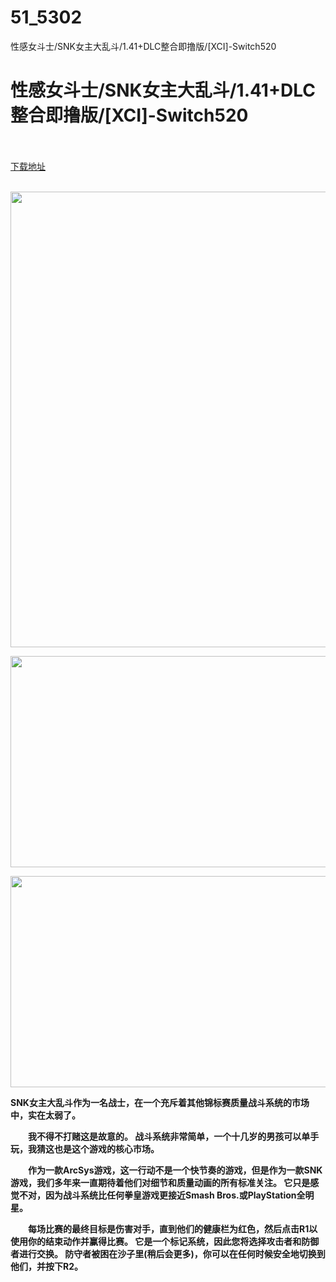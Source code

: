 # 51_5302
性感女斗士/SNK女主大乱斗/1.41+DLC整合即撸版/[XCI]-Switch520
# 性感女斗士/SNK女主大乱斗/1.41+DLC整合即撸版/[XCI]-Switch520
 <br/></br>
[下载地址](https://www.switch520.cc/article/5302 "下载地址")
<br/></br>

<p><span><strong><img src="http://iswitchtupian.ga/upload/art_editor/20200730-1/0aa6cc4b2031dde2e5a0b5a44ddc8514.jpg" width="1167" height="729" title="" alt=""></strong></span></p>
<p><span><strong><img loading="lazy" src="http://iswitchtupian.ga/upload/art_editor/20200730-1/bff98af2591e7a884181eda0428dbbc2.jpg" width="600" height="338" title="" alt=""></strong></span></p>
<p><span><strong><img loading="lazy" src="http://iswitchtupian.ga/upload/art_editor/20200730-1/f155d74dbb996cca4043c98f6a8f3512.jpg" width="600" height="338" title="" alt=""></strong></span></p>
<p><span><strong>SNK女主大乱斗作为一名战士，在一个充斥着其他锦标赛质量战斗系统的市场中，实在太弱了。</strong></span></p>
<p></p>
<p><span><strong>　　我不得不打赌这是故意的。 战斗系统非常简单，一个十几岁的男孩可以单手玩，我猜这也是这个游戏的核心市场。</strong></span></p>
<p></p>
<p><span><strong>　　作为一款ArcSys游戏，这一行动不是一个快节奏的游戏，但是作为一款SNK游戏，我们多年来一直期待着他们对细节和质量动画的所有标准关注。 它只是感觉不对，因为战斗系统比任何拳皇游戏更接近Smash Bros.或PlayStation全明星。</strong></span></p>
<p></p>
<p><span><strong>　　每场比赛的最终目标是伤害对手，直到他们的健康栏为红色，然后点击R1以使用你的结束动作并赢得比赛。 它是一个标记系统，因此您将选择攻击者和防御者进行交换。 防守者被困在沙子里(稍后会更多)，你可以在任何时候安全地切换到他们，并按下R2。</strong></span></p>
<p></p>
